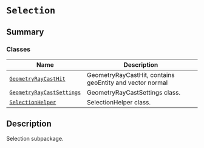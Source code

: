 

# `Selection`

<a id="summary"></a>

## Summary

### Classes

| Name | Description |
|----------------------------------------------------------------------------------------------------------------------------------------|------------------------------------------------------------|
| [`GeometryRayCastHit`](GeometryRayCastHit.md#ansys.mechanical.stubs.v241.Ansys.Mechanical.Selection.GeometryRayCastHit)                | GeometryRayCastHit, contains geoEntity and vector normal   |
| [`GeometryRayCastSettings`](GeometryRayCastSettings.md#ansys.mechanical.stubs.v241.Ansys.Mechanical.Selection.GeometryRayCastSettings) | GeometryRayCastSettings class.                             |
| [`SelectionHelper`](SelectionHelper.md#ansys.mechanical.stubs.v241.Ansys.Mechanical.Selection.SelectionHelper)                         | SelectionHelper class.                                     |

<a id="description"></a>

## Description

Selection subpackage.

<!-- !! processed by numpydoc !! -->

